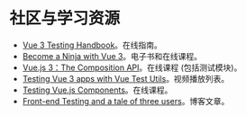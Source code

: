 # 社区与学习资源

- [Vue 3 Testing Handbook](https://lmiller1990.github.io/vue-testing-handbook/v3/)。在线指南。
- [Become a Ninja with Vue 3](https://books.ninja-squad.com/vue)。电子书和在线课程。
- [Vue.js 3：The Composition API](https://vuejs-course.com/composition-api)。在线课程 (包括测试模块)。
- [Testing Vue 3 apps with Vue Test Utils](https://www.youtube.com/playlist?list=PLC2LZCNWKL9ahK1IoODqYxKu5aA9T5IOA)。视频播放列表。
- [Testing Vue.js Components](https://vueschool.io/courses/learn-how-to-test-vuejs-components?friend=vth)。在线课程。
- [Front-end Testing and a tale of three users](https://afontcu.dev/frontend-testing-code-consumers/)。博客文章。

